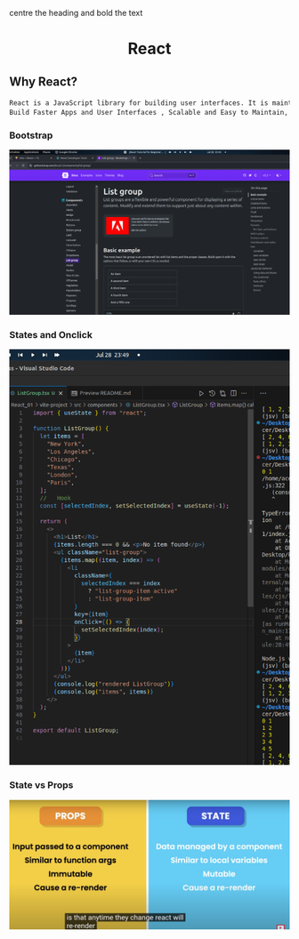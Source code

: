 <!-- Read me of the project -->
centre the heading and bold the text
<h1 align="center" >React</h1>


## Why React?


```bash
React is a JavaScript library for building user interfaces. It is maintained by Facebook and a community of individual developers and companies. React can be used as a base in the development of single-page or mobile applications.
Build Faster Apps and User Interfaces , Scalable and Easy to Maintain, Reusable Components, SEO Friendly, Easy to Learn, Strong Community Support, Performance, and Testing.
```
### Bootstrap

![React](./vite-project/src/components/image.png)

### States and Onclick

![React2](./vite-project/src/components/image2.png)

### State vs Props


![React3](./vite-project/src/components/image3.png)


